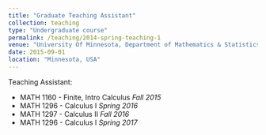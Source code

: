 ```yaml
---
title: "Graduate Teaching Assistant"
collection: teaching
type: "Undergraduate course"
permalink: /teaching/2014-spring-teaching-1
venue: "University Of Minnesota, Department of Mathematics & Statistics "
date: 2015-09-01
location: "Minnesota, USA"
---
```


Teaching Assistant:

- MATH 1160 - Finite, Intro Calculus *Fall 2015*
- MATH 1296 - Calculus I *Spring 2016*
- MATH 1297 - Calculus II *Fall 2016*
- MATH 1296 - Calculus I *Spring 2017*
